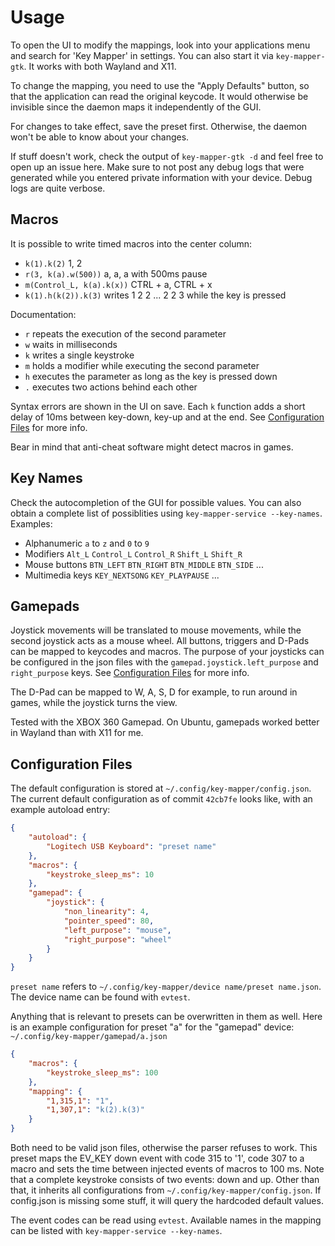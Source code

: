 # Usage

To open the UI to modify the mappings, look into your applications menu
and search for 'Key Mapper' in settings. You can also start it via 
`key-mapper-gtk`. It works with both Wayland and X11.

To change the mapping, you need to use the "Apply Defaults" button, so that
the application can read the original keycode. It would otherwise be
invisible since the daemon maps it independently of the GUI.

For changes to take effect, save the preset first. Otherwise, the daemon
won't be able to know about your changes.

If stuff doesn't work, check the output of `key-mapper-gtk -d` and feel free
to open up an issue here. Make sure to not post any debug logs that were
generated while you entered private information with your device. Debug
logs are quite verbose.

## Macros

It is possible to write timed macros into the center column:
- `k(1).k(2)` 1, 2
- `r(3, k(a).w(500))` a, a, a with 500ms pause
- `m(Control_L, k(a).k(x))` CTRL + a, CTRL + x
- `k(1).h(k(2)).k(3)` writes 1 2 2 ... 2 2 3 while the key is pressed

Documentation:
- `r` repeats the execution of the second parameter
- `w` waits in milliseconds
- `k` writes a single keystroke
- `m` holds a modifier while executing the second parameter
- `h` executes the parameter as long as the key is pressed down
- `.` executes two actions behind each other

Syntax errors are shown in the UI on save. Each `k` function adds a short
delay of 10ms between key-down, key-up and at the end. See
[Configuration Files](#configuration-files) for more info.

Bear in mind that anti-cheat software might detect macros in games.

## Key Names

Check the autocompletion of the GUI for possible values. You can also
obtain a complete list of possiblities using `key-mapper-service --key-names`.
Examples:

- Alphanumeric `a` to `z` and `0` to `9`
- Modifiers `Alt_L` `Control_L` `Control_R` `Shift_L` `Shift_R`
- Mouse buttons `BTN_LEFT` `BTN_RIGHT` `BTN_MIDDLE` `BTN_SIDE` ...
- Multimedia keys `KEY_NEXTSONG` `KEY_PLAYPAUSE` ...

## Gamepads

Joystick movements will be translated to mouse movements, while the second
joystick acts as a mouse wheel. All buttons, triggers and D-Pads can be
mapped to keycodes and macros. The purpose of your joysticks can be
configured in the json files with the `gamepad.joystick.left_purpose` and
`right_purpose` keys. See [Configuration Files](#configuration-files)
for more info.

The D-Pad can be mapped to W, A, S, D for example, to run around in games,
while the joystick turns the view.

Tested with the XBOX 360 Gamepad. On Ubuntu, gamepads worked better in
Wayland than with X11 for me.

## Configuration Files

The default configuration is stored at `~/.config/key-mapper/config.json`.
The current default configuration as of commit `42cb7fe` looks like, with
an example autoload entry:

```json
{
    "autoload": {
        "Logitech USB Keyboard": "preset name"
    },
    "macros": {
        "keystroke_sleep_ms": 10
    },
    "gamepad": {
        "joystick": {
            "non_linearity": 4,
            "pointer_speed": 80,
            "left_purpose": "mouse",
            "right_purpose": "wheel"
        }
    }
}
```

`preset name` refers to `~/.config/key-mapper/device name/preset name.json`.
The device name can be found with `evtest`.

Anything that is relevant to presets can be overwritten in them as well.
Here is an example configuration for preset "a" for the "gamepad" device:
`~/.config/key-mapper/gamepad/a.json`

```json
{
    "macros": {
        "keystroke_sleep_ms": 100
    },
    "mapping": {
        "1,315,1": "1",
        "1,307,1": "k(2).k(3)"
    }
}
```

Both need to be valid json files, otherwise the parser refuses to work. This
preset maps the EV_KEY down event with code 315 to '1', code 307 to a macro
and sets the time between injected events of macros to 100 ms. Note that
a complete keystroke consists of two events: down and up. Other than that,
it inherits all configurations from `~/.config/key-mapper/config.json`.
If config.json is missing some stuff, it will query the hardcoded default
values.

The event codes can be read using `evtest`. Available names in the mapping
can be listed with `key-mapper-service --key-names`.
